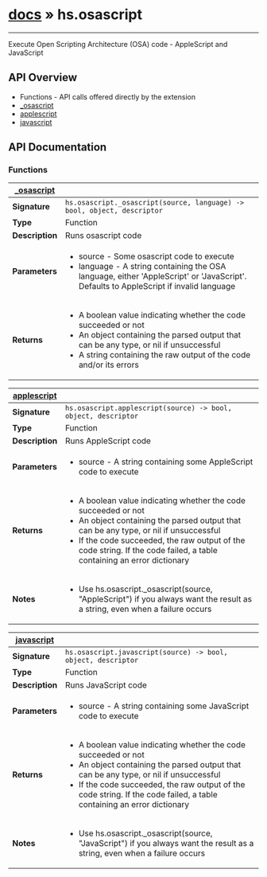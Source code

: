 # [docs](index.md) » hs.osascript
---

Execute Open Scripting Architecture (OSA) code - AppleScript and JavaScript


## API Overview
* Functions - API calls offered directly by the extension
 * [_osascript](#_osascript)
 * [applescript](#applescript)
 * [javascript](#javascript)

## API Documentation

### Functions

| [_osascript](#_osascript)         |                                                                                     |
| --------------------------------------------|-------------------------------------------------------------------------------------|
| **Signature**                               | `hs.osascript._osascript(source, language) -> bool, object, descriptor`                                                                    |
| **Type**                                    | Function                                                                     |
| **Description**                             | Runs osascript code                                                                     |
| **Parameters**                              | <ul><li>source - Some osascript code to execute</li><li>language - A string containing the OSA language, either 'AppleScript' or 'JavaScript'. Defaults to AppleScript if invalid language</li></ul> |
| **Returns**                                 | <ul><li>A boolean value indicating whether the code succeeded or not</li><li>An object containing the parsed output that can be any type, or nil if unsuccessful</li><li>A string containing the raw output of the code and/or its errors</li></ul>          |

| [applescript](#applescript)         |                                                                                     |
| --------------------------------------------|-------------------------------------------------------------------------------------|
| **Signature**                               | `hs.osascript.applescript(source) -> bool, object, descriptor`                                                                    |
| **Type**                                    | Function                                                                     |
| **Description**                             | Runs AppleScript code                                                                     |
| **Parameters**                              | <ul><li>source - A string containing some AppleScript code to execute</li></ul> |
| **Returns**                                 | <ul><li>A boolean value indicating whether the code succeeded or not</li><li>An object containing the parsed output that can be any type, or nil if unsuccessful</li><li>If the code succeeded, the raw output of the code string. If the code failed, a table containing an error dictionary</li></ul>          |
| **Notes**                                   | <ul><li>Use hs.osascript._osascript(source, "AppleScript") if you always want the result as a string, even when a failure occurs</li></ul>                |

| [javascript](#javascript)         |                                                                                     |
| --------------------------------------------|-------------------------------------------------------------------------------------|
| **Signature**                               | `hs.osascript.javascript(source) -> bool, object, descriptor`                                                                    |
| **Type**                                    | Function                                                                     |
| **Description**                             | Runs JavaScript code                                                                     |
| **Parameters**                              | <ul><li>source - A string containing some JavaScript code to execute</li></ul> |
| **Returns**                                 | <ul><li>A boolean value indicating whether the code succeeded or not</li><li>An object containing the parsed output that can be any type, or nil if unsuccessful</li><li>If the code succeeded, the raw output of the code string. If the code failed, a table containing an error dictionary</li></ul>          |
| **Notes**                                   | <ul><li>Use hs.osascript._osascript(source, "JavaScript") if you always want the result as a string, even when a failure occurs</li></ul>                |

